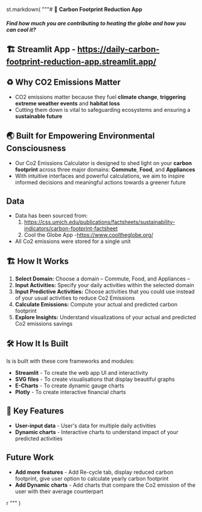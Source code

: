 
st.markdown(
    """# 👣 **Carbon Footprint Reduction App**
##### **Find how much you are contributing to heating the globe and how you can cool it?**

## 🏗️ **Streamlit App** - https://daily-carbon-footprint-reduction-app.streamlit.app/

## ♻ **Why CO2 Emissions Matter** 
- CO2 emissions matter because they fuel **climate change**, **triggering extreme weather events** and **habitat loss**
- Cutting them down is vital to safeguarding ecosystems and ensuring a **sustainable future**

## 🌏 **Built for Empowering Environmental Consciousness**
- Our Co2 Emissions Calculator is designed to shed light on your **carbon footprint** across three major domains: **Commute**, **Food**, and **Appliances**
- With intuitive interfaces and powerful calculations, we aim to inspire informed decisions and meaningful actions towards a greener future

##  **Data**
- Data has been sourced from:
  1. https://css.umich.edu/publications/factsheets/sustainability-indicators/carbon-footprint-factsheet
  2. Cool the Globe App -https://www.cooltheglobe.org/
- All Co2 emissions were stored for a single unit

## 🏗️ **How It Works**

1. **Select Domain:** Choose a domain – Commute, Food, and Appliances –
2. **Input Activities:** Specify your daily activities within the selected domain
3. **Input Predictive Activities:** Choose activities that you could use instead of your usual activities to reduce Co2 Emissions
4. **Calculate Emissions:** Compute your actual and predicted carbon footprint 
5. **Explore Insights:** Understand visualizations of your actual and predicted Co2 emissions savings


## 🛠️ **How It Is Built**
Is is built with these core frameworks and modules:

- **Streamlit** - To create the web app UI and interactivity
- **SVG files** - To create visualisations that display beautiful graphs 
- **E-Charts** - To create dynamic gauge charts
- **Plotly** - To create interactive financial charts

## 🎯 **Key Features**

- **User-input data** - User's data for multiple daily activities
- **Dynamic charts** - Interactive charts to understand impact of your predicted activities

##  **Future Work**

- **Add more features** - Add Re-cycle tab, display reduced carbon footprint, give user option to calculate yearly carbon footprint
- **Add Dynamic charts** - Add charts that compare the Co2 emission of the user with their average counterpart
  
r
"""
)
